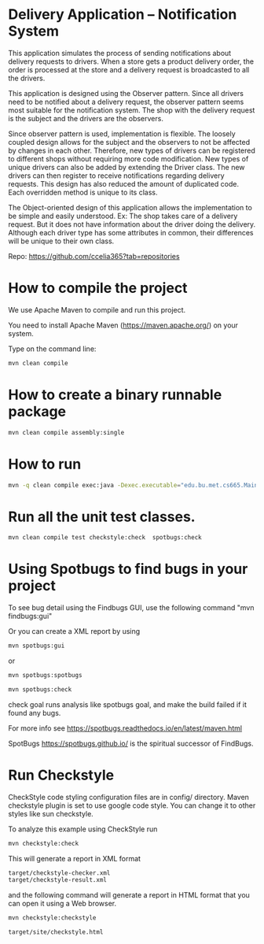 # Delivery Application – Notification System

This application simulates the process of sending notifications about delivery requests 
to drivers. When a store gets a product delivery order, the order is processed at the store 
and a delivery request is broadcasted to all the drivers.

This application is designed using the Observer pattern. Since all drivers need to be notified 
about a delivery request, the observer pattern seems most suitable for the notification system. 
The shop with the delivery request is the subject and the drivers are the observers.

Since observer pattern is used, implementation is flexible. The loosely coupled design allows 
for the subject and the observers to not be affected by changes in each other. Therefore, new 
types of drivers can be registered to different shops without requiring more code modification. 
New types of unique drivers can also be added by extending the Driver class. The new drivers can 
then register to receive notifications regarding delivery requests. This design has also reduced 
the amount of duplicated code. Each overridden method is unique to its class.

The Object-oriented design of this application allows the implementation to be simple and easily 
understood. Ex: The shop takes care of a delivery request. But it does not have information about 
the driver doing the delivery. Although each driver type has some attributes in common, their 
differences will be unique to their own class.

Repo: https://github.com/ccelia365?tab=repositories 

# How to compile the project

We use Apache Maven to compile and run this project. 

You need to install Apache Maven (https://maven.apache.org/)  on your system. 

Type on the command line: 

```bash
mvn clean compile
```

# How to create a binary runnable package 


```bash
mvn clean compile assembly:single
```


# How to run

```bash
mvn -q clean compile exec:java -Dexec.executable="edu.bu.met.cs665.Main" -Dlog4j.configuration="file:log4j.properties"
```

# Run all the unit test classes.


```bash
mvn clean compile test checkstyle:check  spotbugs:check
```

# Using Spotbugs to find bugs in your project 

To see bug detail using the Findbugs GUI, use the following command "mvn findbugs:gui"

Or you can create a XML report by using  


```bash
mvn spotbugs:gui 
```

or 


```bash
mvn spotbugs:spotbugs
```


```bash
mvn spotbugs:check 
```

check goal runs analysis like spotbugs goal, and make the build failed if it found any bugs. 


For more info see 
https://spotbugs.readthedocs.io/en/latest/maven.html


SpotBugs https://spotbugs.github.io/ is the spiritual successor of FindBugs.


# Run Checkstyle 

CheckStyle code styling configuration files are in config/ directory. Maven checkstyle plugin is set to use google code style. 
You can change it to other styles like sun checkstyle. 

To analyze this example using CheckStyle run 

```bash
mvn checkstyle:check
```

This will generate a report in XML format


```bash
target/checkstyle-checker.xml
target/checkstyle-result.xml
```

and the following command will generate a report in HTML format that you can open it using a Web browser. 

```bash
mvn checkstyle:checkstyle
```

```bash
target/site/checkstyle.html
```




